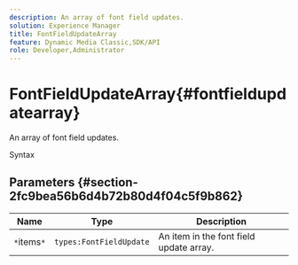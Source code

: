 ```yaml
---
description: An array of font field updates.
solution: Experience Manager
title: FontFieldUpdateArray
feature: Dynamic Media Classic,SDK/API
role: Developer,Administrator
---
```


# FontFieldUpdateArray{#fontfieldupdatearray}

An array of font field updates.

 Syntax 

## Parameters {#section-2fc9bea56b6d4b72b80d4f04c5f9b862}

|  Name  | Type  | Description  |
|---|---|---|
|  `*`items`*`  | `types:FontFieldUpdate`  | An item in the font field update array.  |

